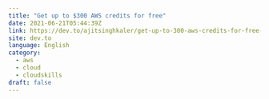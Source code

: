 ```yaml
---
title: "Get up to $300 AWS credits for free"
date: 2021-06-21T05:44:39Z
link: https://dev.to/ajitsinghkaler/get-up-to-300-aws-credits-for-free-6fa?utm_medium=RSS&utm_source=news.12bit.vn
site: dev.to
language: English
category:
  - aws
  - cloud
  - cloudskills
draft: false
---
```

